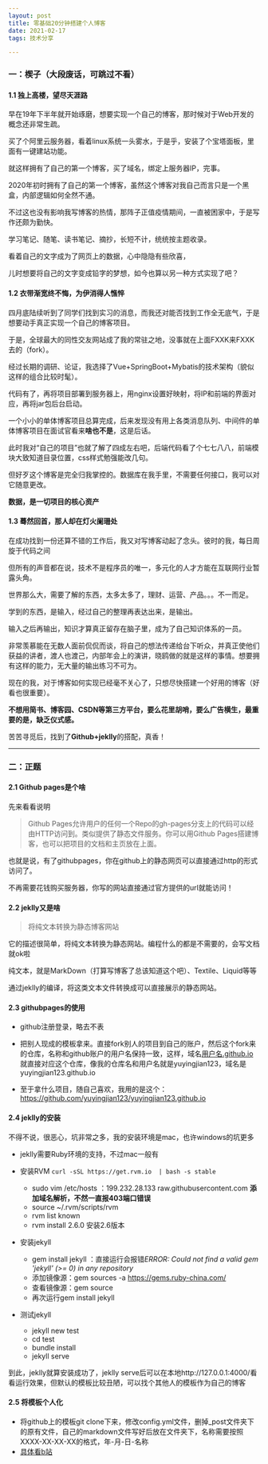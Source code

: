 ```yaml
---
layout: post
title: 零基础20分钟搭建个人博客
date: 2021-02-17
tags: 技术分享   

---
```


### 一：楔子（大段废话，可跳过不看）

#### 1.1 独上高楼，望尽天涯路

早在19年下半年就开始琢磨，想要实现一个自己的博客，那时候对于Web开发的概念还非常生疏。

买了个阿里云服务器，看着linux系统一头雾水，于是乎，安装了个宝塔面板，里面有一键建站功能。

就这样拥有了自己的第一个博客，买了域名，绑定上服务器IP，完事。

2020年初时拥有了自己的第一个博客，虽然这个博客对我自己而言只是一个黑盒，内部逻辑如何全然不通。

不过这也没有影响我写博客的热情，那阵子正值疫情期间，一直被困家中，于是写作还颇为勤快。

学习笔记、随笔、读书笔记、摘抄，长短不计，统统按主题收录。

看着自己的文字成为了网页上的数据，心中隐隐有些欣喜，

儿时想要将自己的文字变成铅字的梦想，如今也算以另一种方式实现了吧？



#### 1.2 衣带渐宽终不悔，为伊消得人憔悴

四月底陆续听到了同学们找到实习的消息，而我还对能否找到工作全无底气，于是想要动手真正实现一个自己的博客项目。

于是，全球最大的同性交友网站成了我的常驻之地，没事就在上面FXXK来FXXK去的（fork）。

经过长期的调研、论证，我选择了Vue+SpringBoot+Mybatis的技术架构（貌似这样的组合比较时髦）。

代码有了，再将项目部署到服务器上，用nginx设置好映射，将IP和前端的界面对应，再将jar包后台启动。

一个小小的单体博客项目总算完成，后来发现没有用上各类消息队列、中间件的单体博客项目在面试官看来**啥也不是**，这是后话。

此时我对“自己的项目”也就了解了四成左右吧，后端代码看了个七七八八，前端模块大致知道目录位置，css样式勉强能改几句。

但好歹这个博客是完全归我掌控的。数据库在我手里，不需要任何接口，我可以对它随意更改。

**数据，是一切项目的核心资产**



#### 1.3 蓦然回首，那人却在灯火阑珊处

在成功找到一份还算不错的工作后，我又对写博客动起了念头。彼时的我，每日周旋于代码之间

但所有的声音都在说，技术不是程序员的唯一，多元化的人才方能在互联网行业暂露头角。

世界那么大，需要了解的东西，太多太多了，理财、运营、产品。。。不一而足。

学到的东西，是输入，经过自己的整理再表达出来，是输出。

输入之后再输出，知识才算真正留存在脑子里，成为了自己知识体系的一员。

非常羡慕能在无数人面前侃侃而谈，将自己的想法传递给台下听众，并真正使他们获益的讲者，渡人也渡己，内部年会上的演讲，晓鸥做的就是这样的事情。想要拥有这样的能力，无大量的输出练习不可为。

现在的我，对于博客如何实现已经毫不关心了，只想尽快搭建一个好用的博客（好看也很重要）。

**不想用简书、博客园、CSDN等第三方平台，要么花里胡哨，要么广告横生，最重要的是，缺乏仪式感。**

苦苦寻觅后，找到了**Github+jeklly**的搭配，真香！



---

### 二：正题

#### 2.1 Github pages是个啥

先来看看说明

>Github Pages允许用户的任何一个Repo的gh-pages分支上的代码可以经由HTTP访问到。类似提供了静态文件服务。你可以用Github Pages搭建博客，也可以把项目的文档和主页放在上面。

也就是说，有了githubpages，你在github上的静态网页可以直接通过http的形式访问了。

不再需要花钱购买服务器，你写的网站直接通过官方提供的url就能访问！



#### 2.2 jeklly又是啥

> 将纯文本转换为静态博客网站

它的描述很简单，将纯文本转换为静态网站。编程什么的都是不需要的，会写文档就ok啦

纯文本，就是MarkDown（打算写博客了总该知道这个吧）、Textile、Liquid等等

通过jeklly的编译，将这类文本文件转换成可以直接展示的静态网站。



#### 2.3 githubpages的使用

- github注册登录，略去不表

- 把别人现成的模板拿来。直接fork别人的项目到自己的账户，然后这个fork来的仓库，名称和github账户的用户名保持一致，这样，域名[用户名.github.io]()就直接对应这个仓库，像我的仓库名和用户名就是yuyingjian123，域名是yuyingjian123.github.io

- 至于拿什么项目，随自己喜欢，我用的是这个：https://github.com/yuyingjian123/yuyingjian123.github.io

  

#### 2.4 jeklly的安装

不得不说，很恶心，坑非常之多，我的安装环境是mac，也许windows的坑更多

- jeklly需要Ruby环境的支持，不过mac一般有
- 安装RVM ``curl -sSL https://get.rvm.io  | bash -s stable``
  - sudo vim /etc/hosts ：199.232.28.133 raw.githubusercontent.com  **添加域名解析，不然一直报403端口错误**
  - source ~/.rvm/scripts/rvm   
  - rvm list known  
  - rvm install 2.6.0  安装2.6版本

- 安装jekyll

  - gem install jekyll ：直接运行会报错*ERROR:  Could not find a valid gem 'jekyll' (>= 0) in any repository*
  - 添加镜像源：gem sources -a https://gems.ruby-china.com/
  - 查看镜像源：gem source
  - 再次运行gem install jekyll

- 测试jekyll

  - jekyll new test
  - cd test
  - bundle install
  - jekyll serve

到此，jeklly就算安装成功了，jeklly serve后可以在本地http://127.0.0.1:4000/看看运行效果，但默认的模板比较丑陋，可以找个其他人的模板作为自己的博客



#### 2.5  将模板个人化

- 将github上的模板git clone下来，修改config.yml文件，删掉_post文件夹下的原有文件，自己的markdown文件写好后放在文件夹下，名称需要按照XXXX-XX-XX-XX的格式，年-月-日-名称
- [具体看b站](https://www.bilibili.com/video/BV14x411t7ZU)


